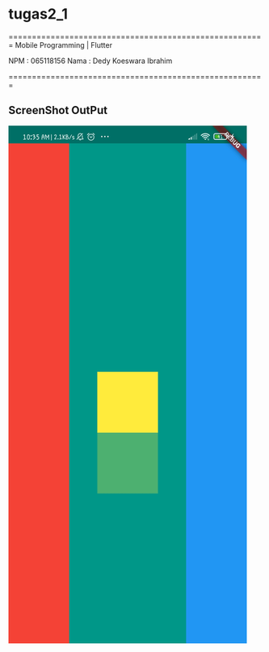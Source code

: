 # tugas2_1

=======================================================
Mobile Programming | Flutter

NPM : 065118156
Nama : Dedy Koeswara Ibrahim

=======================================================

## ScreenShot OutPut 
![Screenshoot](https://github.com/dedykoeswara/mobprog-tugas2.1/blob/eda72b9d4853b2e5de2bcc24268e197c26f3381c/screenshot/ss-1.jpg "Screenshoot")
